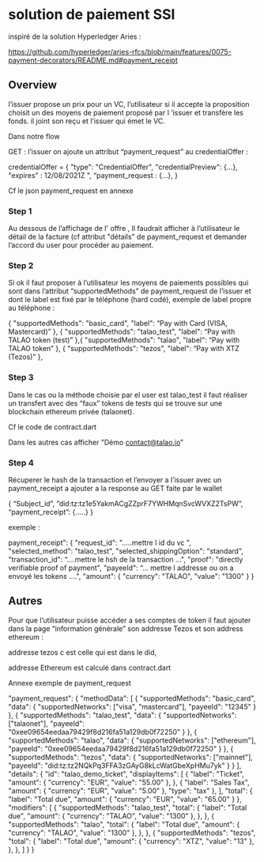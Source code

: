 # solution de paiement SSI
inspiré de la solution Hyperledger Aries :

https://github.com/hyperledger/aries-rfcs/blob/main/features/0075-payment-decorators/README.md#payment_receipt

## Overview

l’issuer propose un  prix pour un VC, l’utilisateur si il accepte la proposition choisit un des moyens de paiement proposé par l ‘issuer et transfère les fonds.
 il joint son reçu et l’issuer qui émet le VC.


Dans notre flow 


GET : l’issuer on ajoute un attribut “payment_request” au credentialOffer :


credentialOffer = {
           "type": "CredentialOffer",
           "credentialPreview": {...},
           "expires" : 12/08/2021Z ",
             “payment_request : {...},
         }

Cf le json payment_request en annexe


### Step 1
Au dessous de l’affichage de l' offre , Il faudrait afficher à l’utilisateur le détail de la facture (cf attribut "détails" de payment_request et demander l’accord du user pour procéder au paiement. 


### Step 2
Si ok il faut proposer à l’utilisateur les moyens de paiements possibles qui sont dans l’attribut “supportedMethods” de payment_request de l’issuer et dont le label est fixé par le téléphone (hard codé), exemple de label propre au téléphone :


{
   "supportedMethods": "basic_card",
   "label": “Pay with Card (VISA, Mastercard)”
 },
 {
   "supportedMethods": "talao_test",
   "label": “Pay with TALAO token (test)”
 },{
   "supportedMethods": "talao",
   "label": “Pay with TALAO token”
 },
 {
   "supportedMethods": "tezos",
   "label": “Pay with XTZ (Tezos)”
 },


### Step 3

Dans le cas ou la méthode choisie par el user est talao_test  il faut réaliser un transfert avec des “faux” tokens de tests qui se trouve sur une blockchain ethereum privée (talaonet).

Cf le code de contract.dart


Dans les autres cas afficher "Démo contact@talao.io”

### Step 4

Récuperer le hash de la transaction et l’envoyer a l’issuer avec un payment_receipt a ajouter a la response au GET faite par le wallet


{
           “Subject_id”, ”did:tz:tz1e5YakmACgZZprF7YWHMqnSvcWVXZ2TsPW”,
            “payment_receipt”: {.....}
}




exemple :


  payment_receipt": {
      "request_id": ".....mettre l id du vc ",
      "selected_method": "talao_test",
      "selected_shippingOption": "standard",
      "transaction_id": “....mettre le hsh de la transaction ...",
      "proof": "directly verifiable proof of payment",
      "payeeId": “... mettre l addresse ou on a envoyé les tokens ….",
      "amount": { "currency": "TALAO", "value": "1300" }
  }




## Autres

Pour que l’utilisateur puisse accéder a ses comptes de token il faut ajouter dans la page “information générale”  son addresse Tezos et son address ethereum :


addresse tezos c est celle qui est dans le did,


 addresse Ethereum est calculé dans contract.dart

Annexe
exemple de payment_request




"payment_request": {
   "methodData": [
     {
       "supportedMethods": "basic_card",
       "data": {
         "supportedNetworks": ["visa", "mastercard"],
         "payeeId": "12345"
       }
     },
     {
       "supportedMethods": "talao_test",
       "data": {
         "supportedNetworks": ["talaonet"],
         "payeeId": "0xee09654eedaa79429f8d216fa51a129db0f72250"
       }
     },
     {
       "supportedMethods": "talao",
       "data": {
         "supportedNetworks": ["ethereum"],
         "payeeId": "0xee09654eedaa79429f8d216fa51a129db0f72250"
       }
     },
     {
       "supportedMethods": "tezos",
       "data": {
         "supportedNetworks": ["mainnet"],
         "payeeId": "did:tz:tz2NQkPq3FFA3zGAyG8kLcWatGbeXpHMu7yk"
       }
     }
   ],
   "details": {
     "id": "talao_demo_ticket",
     "displayItems": [
       {
         "label": "Ticket",
         "amount": { "currency": "EUR", "value": "55.00" },
       },
       {
         "label": "Sales Tax",
         "amount": { "currency": "EUR", "value": "5.00" },
         "type": "tax"
       },
     ],
     "total": {
       "label": "Total due",
       "amount": { "currency": "EUR", "value": "65.00" }
     },
     "modifiers": [
       {
         "supportedMethods": "talao_test",
         "total": {
           "label": "Total due",
           "amount": { "currency": "TALAO", "value": "1300" },
         },
       },
       {
         "supportedMethods": "talao",
         "total": {
           "label": "Total due",
           "amount": { "currency": "TALAO", "value": "1300" },
         },
       },
       {
         "supportedMethods": "tezos",
         "total": {
           "label": "Total due",
           "amount": { "currency": "XTZ", "value": "13" },
         },
       },
     ]
   }
 }
